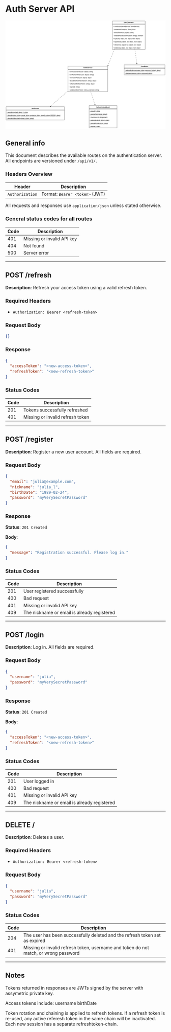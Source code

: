 # Auth Server API

![Class diagram](.readme/class_diagram.drawio.png)

## General info

This document describes the available routes on the authentication server. All endpoints are versioned under `/api/v1/`.

### Headers Overview

| Header           | Description                                |
|------------------|--------------------------------------------|
| `Authorization`  |Format: `Bearer <token>` (JWT) |

All requests and responses use `application/json` unless stated otherwise.

### General status codes for all routes

| Code | Description                          |
|------|--------------------------------------|
| 401  | Missing or invalid API key |
| 404  | Not found        |
| 500  | Server error |

---

## POST /refresh

**Description**: Refresh your access token using a valid refresh token.

### Required Headers

- `Authorization: Bearer <refresh-token>`

### Request Body

```json
{}
```

### Response

```json
{
  "accessToken": "<new-access-token>",
  "refreshToken": "<new-refresh-token>"
}
```

### Status Codes

| Code | Description                          |
|------|--------------------------------------|
| 201  | Tokens successfully refreshed        |
| 401  | Missing or invalid refresh token |

---

## POST /register

**Description**: Register a new user account. All fields are required.


### Request Body

```json
{
  "email": "julia@example.com",
  "nickname": "julia_l",
  "birthDate": "1989-02-24",
  "password": "myVerySecretPassword"
}
```

### Response

**Status**: `201 Created`


**Body**:

```json
{
  "message": "Registration successful. Please log in."
}
```

### Status Codes

| Code | Description                          |
|------|--------------------------------------|
| 201  | User registered successfully         |
| 400  | Bad request |
| 401  | Missing or invalid API key           |
| 409  | The nickname or email is already registered |

---

## POST /login

**Description**: Log in. All fields are required.

### Request Body

```json
{
  "username": "julia",
  "password": "myVerySecretPassword"
}
```

### Response

**Status**: `201 Created`


**Body**:

```json
{
  "accessToken": "<new-access-token>",
  "refreshToken": "<new-refresh-token>"
}
```

### Status Codes

| Code | Description                          |
|------|--------------------------------------|
| 201  | User logged in |
| 400  | Bad request |
| 401  | Missing or invalid API key           |
| 409  | The nickname or email is already registered |

---

## DELETE /

**Description**: Deletes a user.

### Required Headers

- `Authorization: Bearer <refresh-token>`


### Request Body

```json
{
  "username": "julia",
  "password": "myVerySecretPassword"
}
```


### Status Codes

| Code | Description                          |
|------|--------------------------------------|
| 204  | The user has been successfully deleted and the refresh token set as expired        |
| 401  | Missing or invalid refresh token, username and token do not match, or wrong password |

---

## Notes

Tokens returned in responses are JWTs signed by the server with assymetric private key.

Access tokens include:
  username
  birthDate

Token rotation and chaining is applied to refresh tokens. If a refresh token is re-used, any active referesh token in the same chain will be inactivated. Each new session has a separate refreshtoken-chain.
